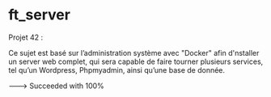 # ft_server
Projet 42 :

Ce sujet est basé sur l’administration système avec "Docker" 
afin d'nstaller un server web complet, qui sera capable de faire tourner plusieurs services, tel qu’un
Wordpress, Phpmyadmin, ainsi qu’une base de donnée.

---> Succeeded with 100%
